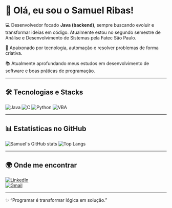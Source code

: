 # 👋 Olá, eu sou o Samuel Ribas!

💻 Desenvolvedor focado  **Java (backend)**, sempre buscando evoluir e transformar ideias em código. Atualmente estou no segundo semestre de Análise e Desenvolvimento de Sistemas pela Fatec São Paulo.

🚀 Apaixonado por tecnologia, automação e resolver problemas de forma criativa.  

📚 Atualmente aprofundando meus estudos em desenvolvimento de software e boas práticas de programação.  

---

## 🛠️ Tecnologias e Stacks
<div align="left">

![Java](https://img.shields.io/badge/Java-ED8B00?style=for-the-badge&logo=openjdk&logoColor=white)
![C](https://img.shields.io/badge/C-00599C?style=for-the-badge&logo=c&logoColor=white)
![Python](https://img.shields.io/badge/Python-3776AB?style=for-the-badge&logo=python&logoColor=white)
![VBA](https://img.shields.io/badge/VBA-217346?style=for-the-badge&logo=microsoft-excel&logoColor=white)

</div>

---

## 📊 Estatísticas no GitHub
<div align="left">

![Samuel's GitHub stats](https://github-readme-stats.vercel.app/api?username=SRibasDev&show_icons=true&theme=radical)
![Top Langs](https://github-readme-stats.vercel.app/api/top-langs/?username=SRibasDev&layout=compact&theme=radical)

</div>

---

## 🌍 Onde me encontrar
<div align="left">

[![LinkedIn](https://img.shields.io/badge/LinkedIn-0A66C2?style=for-the-badge&logo=linkedin&logoColor=white)](https://www.linkedin.com/in/SamuelRibasDev)  
[![Gmail](https://img.shields.io/badge/Email-D14836?style=for-the-badge&logo=gmail&logoColor=white)](mailto:samuelribas.ads@gmail.com)  

</div>

---

✨ “Programar é transformar lógica em solução.”

